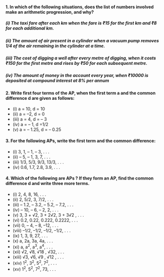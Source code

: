 #### 1. In which of the following situations, does the list of numbers involved make an arithmetic progression, and why?
##### (i) The taxi fare after each km when the fare is ₹15 for the first km and ₹8 for each additional km.
##### (ii) The amount of air present in a cylinder when a vacuum pump removes 1/4 of the air remaining in the cylinder at a time.
##### (iii) The cost of digging a well after every metre of digging, when it costs ₹150 for the first metre and rises by ₹50 for each subsequent metre.
##### (iv) The amount of money in the account every year, when ₹10000 is deposited at compound interest at 8% per annum

#### 2. Write first four terms of the AP, when the first term a and the common difference d are given as follows:
* (i) a = 10, d = 10 
* (ii) a = –2, d = 0
* (iii) a = 4, d = – 3 
* (iv) a = – 1, d =1/2
* (v) a = – 1.25, d = – 0.25

#### 3. For the following APs, write the first term and the common difference:
* (i) 3, 1, – 1, – 3, . . . 
* (ii) – 5, – 1, 3, 7, . . .
* (iii) 1/3, 5/3, 9/3, 13/3, . . .
* (iv) 0.6, 1.7, 2.8, 3.9, . . .

#### 4. Which of the following are APs ? If they form an AP, find the common difference d and write three more terms.
* (i) 2, 4, 8, 16, . . . 
* (ii) 2, 5/2, 3, 7/2, . . .
* (iii) – 1.2, – 3.2, – 5.2, – 7.2, . . . 
* (iv) – 10, – 6, – 2, 2, . . .
* (v) 3, 3 + √2, 3 + 2√2, 3 + 3√2 , . . . 
* (vi) 0.2, 0.22, 0.222, 0.2222, . . .
* (vii) 0, – 4, – 8, –12, . . .
* (viii) –1/2, –1/2, –1/2, –1/2, . . .
* (ix) 1, 3, 9, 27, . . . 
* (x) a, 2a, 3a, 4a, . . .
* (xi) a, a<sup>2</sup>, a<sup>3</sup>, a<sup>4</sup>, . . . 
* (xii) √2, √8, √18 , √32, . . .
* (xiii) √3, √6, √9 , √12 , . . . 
* (xiv) 1<sup>2</sup>, 3<sup>2</sup>, 5<sup>2</sup>, 7<sup>2</sup>, . . .
* (xv) 1<sup>2</sup>, 5<sup>2</sup>, 7<sup>2</sup>, 73, . . .
